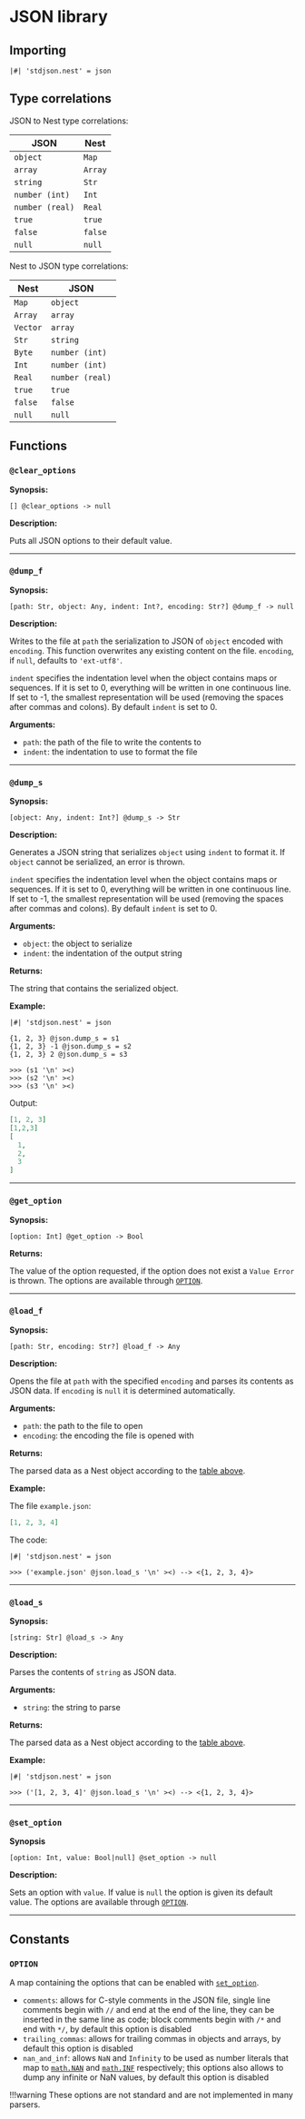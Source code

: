 # JSON library

## Importing

```nest
|#| 'stdjson.nest' = json
```

## Type correlations

JSON to Nest type correlations:

| JSON            | Nest    |
| --------------- | ------- |
| `object`        | `Map`   |
| `array`         | `Array` |
| `string`        | `Str`   |
| `number (int)`  | `Int`   |
| `number (real)` | `Real`  |
| `true`          | `true`  |
| `false`         | `false` |
| `null`          | `null`  |

Nest to JSON type correlations:

| Nest     | JSON            |
| -------- | --------------- |
| `Map`    | `object`        |
| `Array`  | `array`         |
| `Vector` | `array`         |
| `Str`    | `string`        |
| `Byte`   | `number (int)`  |
| `Int`    | `number (int)`  |
| `Real`   | `number (real)` |
| `true`   | `true`          |
| `false`  | `false`         |
| `null`   | `null`          |

## Functions

### `@clear_options`

**Synopsis:**

```nest
[] @clear_options -> null
```

**Description:**

Puts all JSON options to their default value.

---

### `@dump_f`

**Synopsis:**

```nest
[path: Str, object: Any, indent: Int?, encoding: Str?] @dump_f -> null
```

**Description:**

Writes to the file at `path` the serialization to JSON of `object` encoded with
`encoding`. This function overwrites any existing content on the file.
`encoding`, if `null`, defaults to `'ext-utf8'`.

`indent` specifies the indentation level when the object contains maps or
sequences. If it is set to 0, everything will be written in one continuous line.
If set to -1, the smallest representation will be used (removing the spaces
after commas and colons). By default `indent` is set to 0.

**Arguments:**

- `path`: the path of the file to write the contents to
- `indent`: the indentation to use to format the file

---

### `@dump_s`

**Synopsis:**

```nest
[object: Any, indent: Int?] @dump_s -> Str
```

**Description:**

Generates a JSON string that serializes `object` using `indent` to format it.
If `object` cannot be serialized, an error is thrown.

`indent` specifies the indentation level when the object contains maps or
sequences. If it is set to 0, everything will be written in one continuous line.
If set to -1, the smallest representation will be used (removing the spaces
after commas and colons).
By default `indent` is set to 0.

**Arguments:**

- `object`: the object to serialize
- `indent`: the indentation of the output string

**Returns:**

The string that contains the serialized object.

**Example:**

```nest
|#| 'stdjson.nest' = json

{1, 2, 3} @json.dump_s = s1
{1, 2, 3} -1 @json.dump_s = s2
{1, 2, 3} 2 @json.dump_s = s3

>>> (s1 '\n' ><)
>>> (s2 '\n' ><)
>>> (s3 '\n' ><)
```

Output:

```json
[1, 2, 3]
[1,2,3]
[
  1,
  2,
  3
]
```

---

### `@get_option`

**Synopsis:**

```nest
[option: Int] @get_option -> Bool
```

**Returns:**

The value of the option requested, if the option does not exist a `Value Error`
is thrown. The options are available through [`OPTION`](#option).

---

### `@load_f`

**Synopsis:**

```nest
[path: Str, encoding: Str?] @load_f -> Any
```

**Description:**

Opens the file at `path` with the specified `encoding` and parses its contents
as JSON data. If `encoding` is `null` it is determined automatically.

**Arguments:**

- `path`: the path to the file to open
- `encoding`: the encoding the file is opened with

**Returns:**

The parsed data as a Nest object according to the
[table above](#type-correlations).

**Example:**

The file `example.json`:

```json
[1, 2, 3, 4]
```

The code:

```nest
|#| 'stdjson.nest' = json

>>> ('example.json' @json.load_s '\n' ><) --> <{1, 2, 3, 4}>
```

---

### `@load_s`

**Synopsis:**

```nest
[string: Str] @load_s -> Any
```

**Description:**

Parses the contents of `string` as JSON data.

**Arguments:**

- `string`: the string to parse

**Returns:**

The parsed data as a Nest object according to the
[table above](#type-correlations).

**Example:**

```nest
|#| 'stdjson.nest' = json

>>> ('[1, 2, 3, 4]' @json.load_s '\n' ><) --> <{1, 2, 3, 4}>
```

---

### `@set_option`

**Synopsis**

`[option: Int, value: Bool|null] @set_option -> null`

**Description:**

Sets an option with `value`. If value is `null` the option is given its
default value. The options are available through [`OPTION`](#option).

---

## Constants

### `OPTION`

A map containing the options that can be enabled with
[`set_option`](#set_options).

- `comments`: allows for C-style comments in the JSON file, single line
  comments begin with `//` and end at the end of the line, they can be inserted
  in the same line as code; block comments begin with `/*` and end with `*/`,
  by default this option is disabled
- `trailing_commas`: allows for trailing commas in objects and arrays, by
  default this option is disabled
- `nan_and_inf`: allows `NaN` and `Infinity` to be used as number literals that
  map to [`math.NAN`](math_library.md#nan) and
  [`math.INF`](math_library.md#inf) respectively; this options also allows to
  dump any infinite or NaN values, by default this option is disabled

!!!warning
    These options are not standard and are not implemented in many parsers.
